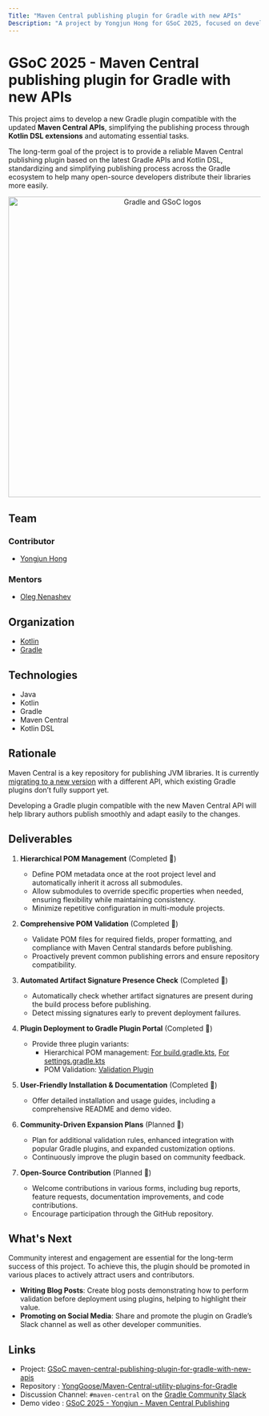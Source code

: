 ```yaml
---
Title: "Maven Central publishing plugin for Gradle with new APIs"
Description: "A project by Yongjun Hong for GSoC 2025, focused on developing a Gradle plugin compatible with the new Maven Central publication APIs."
---
```


# GSoC 2025 - Maven Central publishing plugin for Gradle with new APIs

This project aims to develop a new Gradle plugin compatible with the updated **Maven Central APIs**, simplifying the publishing process through **Kotlin DSL extensions** and automating essential tasks.

The long-term goal of the project is to provide a reliable Maven Central publishing plugin based on the latest Gradle APIs and Kotlin DSL, standardizing and simplifying publishing process across the Gradle ecosystem to help many open-source developers distribute their libraries more easily.

<p align="center">
  <img src="https://github.com/Nouran-11/gradle-gsoc.png/blob/main/Gradle-GSOC.png?raw=true" alt="Gradle and GSoC logos" width="600">
</p>

## Team

### Contributor

- [Yongjun Hong](https://github.com/YongGoose)

### Mentors

- [Oleg Nenashev](https://github.com/oleg-nenashev)

## Organization
- [Kotlin](https://kotlinlang.org/)
- [Gradle](https://gradle.org/)

## Technologies
- Java
- Kotlin
- Gradle
- Maven Central
- Kotlin DSL

## Rationale
Maven Central is a key repository for publishing JVM libraries. It is currently [migrating to a new version](https://central.sonatype.org/news/20250326_ossrh_sunset/) with a different API, which existing Gradle plugins don’t fully support yet.

Developing a Gradle plugin compatible with the new Maven Central API will help library authors publish smoothly and adapt easily to the changes.


## Deliverables
1. **Hierarchical POM Management** (Completed 🙂)
    - Define POM metadata once at the root project level and automatically inherit it across all submodules.
    - Allow submodules to override specific properties when needed, ensuring flexibility while maintaining consistency.
    - Minimize repetitive configuration in multi-module projects.

2. **Comprehensive POM Validation** (Completed 🙂)
    - Validate POM files for required fields, proper formatting, and compliance with Maven Central standards before publishing.
    - Proactively prevent common publishing errors and ensure repository compatibility.

3. **Automated Artifact Signature Presence Check** (Completed 🙂)
    - Automatically check whether artifact signatures are present during the build process before publishing.
    - Detect missing signatures early to prevent deployment failures.

4. **Plugin Deployment to Gradle Plugin Portal** (Completed 🙂)
    - Provide three plugin variants:
        - Hierarchical POM management: [For build.gradle.kts](https://plugins.gradle.org/plugin/io.github.yonggoose.maven.central.utility.plugin.project), [For settings.gradle.kts](https://plugins.gradle.org/plugin/io.github.yonggoose.maven.central.utility.plugin.setting)
        - POM Validation: [Validation Plugin](https://plugins.gradle.org/plugin/io.github.yonggoose.maven.central.utility.plugin.check)

5. **User-Friendly Installation & Documentation** (Completed 🙂)
    - Offer detailed installation and usage guides, including a comprehensive README and demo video.

6. **Community-Driven Expansion Plans** (Planned 🤔)
    - Plan for additional validation rules, enhanced integration with popular Gradle plugins, and expanded customization options.
    - Continuously improve the plugin based on community feedback.

7. **Open-Source Contribution** (Planned 🤔)
    - Welcome contributions in various forms, including bug reports, feature requests, documentation improvements, and code contributions.
    - Encourage participation through the GitHub repository.

## What's Next

Community interest and engagement are essential for the long-term success of this project. To achieve this, the plugin should be promoted in various places to actively attract users and contributors.

- **Writing Blog Posts**: Create blog posts demonstrating how to perform validation before deployment using plugins, helping to highlight their value.
- **Promoting on Social Media**: Share and promote the plugin on Gradle’s Slack channel as well as other developer communities.

## Links
- Project: [GSoC maven-central-publishing-plugin-for-gradle-with-new-apis](https://kotlinlang.org/docs/gsoc-2025.html#maven-central-publishing-plugin-for-gradle-with-new-apis-medium-175-hrs)
- Repository : [YongGoose/Maven-Central-utility-plugins-for-Gradle](https://github.com/YongGoose/Maven-Central-utility-plugins-for-Gradle)
- Discussion Channel: `#maven-central` on the [Gradle Community Slack](https://slack.gradle.org/)
- Demo video : [GSoC 2025 - Yongjun - Maven Central Publishing](https://drive.google.com/file/d/1McNXyBdIQpEPqTn2ZRjnYJ4E8JNwHMZE/view)

